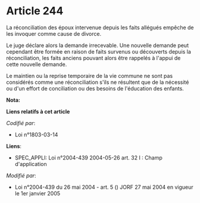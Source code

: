 # Article 244

La réconciliation des époux intervenue depuis les faits allégués empêche de les invoquer comme cause de divorce.

Le juge déclare alors la demande irrecevable. Une nouvelle demande peut cependant être formée en raison de faits survenus ou
découverts depuis la réconciliation, les faits anciens pouvant alors être rappelés à l'appui de cette nouvelle demande.

Le maintien ou la reprise temporaire de la vie commune ne sont pas considérés comme une réconciliation s'ils ne résultent que
de la nécessité ou d'un effort de conciliation ou des besoins de l'éducation des enfants.

**Nota:**



**Liens relatifs à cet article**

_Codifié par_:

  - Loi n°1803-03-14

**Liens**:

  - SPEC_APPLI: Loi n°2004-439 2004-05-26 art. 32 I : Champ d'application

_Modifié par_:

  - Loi n°2004-439 du 26 mai 2004 - art. 5 () JORF 27 mai 2004 en vigueur le 1er janvier 2005
